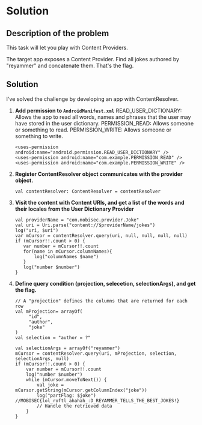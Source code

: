 # Solution

## Description of the problem

This task will let you play with Content Providers.

The target app exposes a Content Provider. Find all jokes authored by "reyammer" and concatenate them. That's the flag.

## Solution

I've solved the challenge by developing an app with ContentResolver.

1. **Add permission to ```AndroidManifest.xml```**
    READ_USER_DICTIONARY: Allows the app to read all words, names and phrases that the user may have stored in the user dictionary.
    PERMISSION_READ: Allows someone or something to read.
    PERMISSION_WRITE: Allows someone or something to write.
    ```
    <uses-permission android:name="android.permission.READ_USER_DICTIONARY" />
    <uses-permission android:name="com.example.PERMISSION_READ" />
    <uses-permission android:name="com.example.PERMISSION_WRITE" />
    ```

2. **Register ContentResolver object communicates with the provider object.**

    ```
    val contentResolver: ContentResolver = contentResolver
    ```
3. **Visit the content with Content URIs, and get a list of the words and their locales from the User Dictionary Provider**

    ```
    val providerName = "com.mobisec.provider.Joke"
    val uri = Uri.parse("content://$providerName/jokes")
    log("uri, $uri")
    var mCursor = contentResolver.query(uri, null, null, null, null)
    if (mCursor!!.count > 0) {
       var number = mCursor!!.count
       for(name in mCursor.columnNames){
           log("columnNames $name")
       }
       log("number $number")
    }
    ```

4. **Define query condition (projection, selecetion, selectionArgs), and get the flag.**
    ```
    // A "projection" defines the columns that are returned for each row
    val mProjection= arrayOf(
         "id",
         "author",
         "joke"
    )
    val selection = "author = ?"

    val selectionArgs = arrayOf("reyammer")
    mCursor = contentResolver.query(uri, mProjection, selection, selectionArgs, null)
    if (mCursor!!.count > 0) {
        var number = mCursor!!.count
        log("number $number")
        while (mCursor.moveToNext()) {
            val joke = mCursor.getString(mCursor.getColumnIndex("joke"))
            log("partFlag: $joke") //MOBISEC{lol_roftl_ahahah_:D_REYAMMER_TELLS_THE_BEST_JOKES!}
            // Handle the retrieved data
        }
    }
    ```